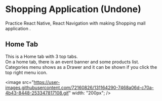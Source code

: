 # Shopping Application (Undone)
Practice React Native, React Navigation with making Shopping mall application .

## Home Tab
This is a Home tab with 3 top tabs.<br/>
On a home tab, there is an event banner and some products list.<br/>
Categories menu shows as a Drawer and it can be shown if you click the top right menu icon.<br/>

<image src="https://user-images.githubusercontent.com/72160826/131164290-7468a06d-c70a-4b43-8448-253347817108.gif" width: "200px"; />
